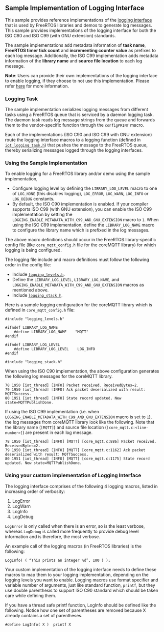 ## Sample Implementation of Logging Interface

This sample provides reference implementations of the [logging interface](#using-your-custom-implementation-of-logging-interface) that is used by FreeRTOS libraries and demos to generate log messages. This sample provides
implementations of the logging interface for both the ISO C90 and ISO C99 (with GNU extension) standards.

The sample implementations add metadata information of **task name**, **FreeRTOS timer tick count** and **incrementing counter value** as prefixes to each log message. Additionally, the ISO C99 implementation adds metadata information of the **library name** and **source file location** to each log message.

**Note**: Users can provide their own implementations of the logging interface to enable logging, if they choose to not use this implementation. Please refer [here](#using-your-custom-implementation-of-logging-interface) for more information.

### Logging Task
The sample implementation serializes logging messages from different tasks using a FreeRTOS queue that is serviced by a daemon logging task. The daemon task reads log message strings from the queue and forwards them to the vendor-specific function through the `configPRINT` macro.

Each of the implementations (ISO C90 and ISO C99 with GNU extension) route the logging interface macros to a logging function (defined in [`iot_logging_task.h`](./include/iot_logging_task.h)) that pushes the message to the FreeRTOS queue, thereby serializing messages logged through the logging interfaces.

### Using the Sample Implementation

To enable logging for a FreeRTOS library and/or demo using the sample implementation,
* Configure logging level by defining the `LIBRARY_LOG_LEVEL` macro to one of `LOG_NONE` (this disables logging), `LOG_ERROR`, `LOG_WARN`, `LOG_INFO` or `LOG_DEBUG` constants.
* By default, the ISO C90 implementation is enabled. If your compiler supports ISO C99 (with GNU extension), you can enable the ISO C99 implementation by setting the `LOGGING_ENABLE_METADATA_WITH_C99_AND_GNU_EXTENSION` macro to `1`. When using the ISO C99 implementation, define the `LIBRARY_LOG_NAME` macro to configure the library name which is prefixed in
the log messages.

The above macro definitions should occur in the FreeRTOS library-specific config file (like `core_mqtt_config.h` file for the coreMQTT library) for which logging is being configured.

The logging file include and macro definitions must follow the following order in the config file:
* Include [`logging_levels.h`](./include/logging_levels.h).
* Define the `LIBRARY_LOG_LEVEL`, `LIBRARY_LOG_NAME`, and `LOGGING_ENABLE_METADATA_WITH_C99_AND_GNU_EXTENSION` macros as mentioned above.
* Include [`logging_stack.h`](./include/logging_stack.h).

Here is a sample logging configuration for the coreMQTT library which is defined in
`core_mqtt_config.h` file:

```
#include "logging_levels.h"

#ifndef LIBRARY_LOG_NAME
    #define LIBRARY_LOG_NAME    "MQTT"
#endif

#ifndef LIBRARY_LOG_LEVEL
    #define LIBRARY_LOG_LEVEL    LOG_INFO
#endif

#include "logging_stack.h"
```

When using the ISO C90 implementation, the above configuration generates the following log messages for the coreMQTT library.

```
78 1950 [iot_thread] [INFO] Packet received. ReceivedBytes=2.
79 1950 [iot_thread] [INFO] Ack packet deserialized with result: MQTTSuccess.
80 1951 [iot_thread] [INFO] State record updated. New state=MQTTPublishDone.
```

If using the ISO C99 implementation (i.e. when `LOGGING_ENABLE_METADATA_WITH_C99_AND_GNU_EXTENSION` macro is set to `1`), the log messages from coreMQTT library look like the following.
Note that the library name (`[MQTT]`) and source file location (`[core_mqtt.c:<line-number>]`)
are present in each log message.

```
78 1950 [iot_thread] [INFO] [MQTT] [core_mqtt.c:886] Packet received. ReceivedBytes=2.
79 1950 [iot_thread] [INFO] [MQTT] [core_mqtt.c:1162] Ack packet deserialized with result: MQTTSuccess.
80 1951 [iot_thread] [INFO] [MQTT] [core_mqtt.c:1175] State record updated. New state=MQTTPublishDone.
```

### Using your custom implementation of Logging Interface
The logging interface comprises of the following 4 logging macros, listed in increasing order of verbosity:

1. LogError
2. LogWarn
3. LogInfo
4. LogDebug

`LogError` is only called when there is an error, so is the least verbose, whereas `LogDebug` is called more frequently to provide debug level information and is therefore, the most verbose.

An example call of the logging macros (in FreeRTOS libraries) is the following:

```
LogInfo( ( “This prints an integer %d”, 100 ) );
```

Your custom implementation of the logging interface needs to define these macros to
map them to your logging implementation, depending on the logging levels you want to enable.
Logging macros use format specifier and variable number of arguments, just like standard function, `printf`, but they use double parenthesis to support ISO C90 standard which should be taken care while defining them.

If you have a thread safe printf function, LogInfo should be defined like
the following. Notice how one set of parentheses are removed because X
already contains a set of parentheses.

```
#define LogInfo( X )  printf X
```

